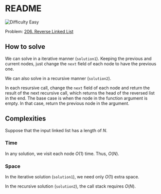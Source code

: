 # README

![Difficulty Easy](https://img.shields.io/badge/Difficulty-Easy-green)

Problem: [206. Reverse Linked List][problem]

[problem]: https://leetcode.com/problems/reverse-linked-list/description/


## How to solve

We can solve in a iterative manner (`solution1`).
Keeping the previous and current nodes, just change the `next` field of each node to have the previous one.

We can also solve in a recursive manner (`solution2`).

In each resursive call, change the `next` field of each node and return the result of the next recursive call, which returns the head of the reversed list in the end.
The base case is when the node in the function argument is empty.
In that case, return the previous node in the argument.


## Complexities

Suppose that the input linked list has a length of $N$.

### Time

In any solution, we visit each node $O(1)$ time.
Thus, $O(N)$.

### Space

In the iterative solution (`solution1`), we need only $O(1)$ extra space.

In the recursive solution (`solution2`), the call stack requires $O(N)$.
